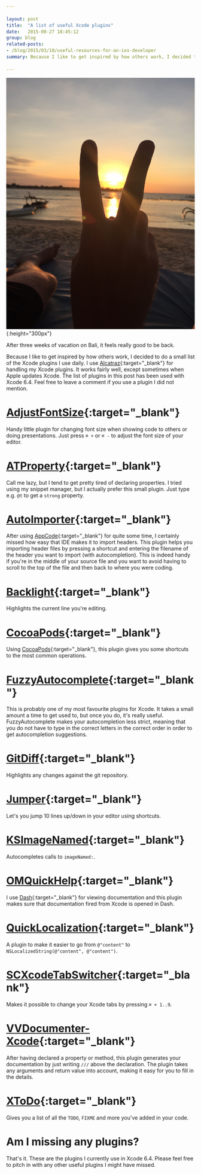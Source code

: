 ```yaml
---

layout: post
title:  "A list of useful Xcode plugins"
date:   2015-08-27 18:45:12
group: blog
related-posts:
- /blog/2015/03/10/useful-resources-for-an-ios-developer
summary: Because I like to get inspired by how others work, I decided to do a small list of the Xcode plugins I use daily. I use Alcatraz for handling my Xcode plugins. It works fairly well, except sometimes when Apple updates Xcode. The list of plugins in this post has been used with Xcode 6.4.

---
```


![Vacation on Bali](/assets/posts/bali.jpg){:height="300px"}

After three weeks of vacation on Bali, it feels really good to be back.

Because I like to get inspired by how others work, I decided to do a small list of the Xcode plugins I use daily. I use [Alcatraz](http://alcatraz.io){:target="_blank"} for handling my Xcode plugins. It works fairly well, except sometimes when Apple updates Xcode. The list of plugins in this post has been used with Xcode 6.4. Feel free to leave a comment if you use a plugin I did not mention.

# [AdjustFontSize](https://github.com/zats/AdjustFontSize-Xcode-Plugin){:target="_blank"}
Handy little plugin for changing font size when showing code to others or doing presentations. Just press `⌘ +` or `⌘ -` to adjust the font size of your editor.

# [ATProperty](https://github.com/Draveness/ATProperty){:target="_blank"}
Call me lazy, but I tend to get pretty tired of declaring properties. I tried using my snippet manager, but I actually prefer this small plugin. Just type e.g. `@t` to get a `strong` property.

# [AutoImporter](https://github.com/citrusbyte/Auto-Importer-for-Xcode){:target="_blank"}
After using [AppCode](https://www.jetbrains.com/objc/){:target="_blank"} for quite some time, I certainly missed how easy that IDE makes it to import headers. This plugin helps you importing header files by pressing a shortcut and entering the filename of the header you want to import (with autocompletion). This is indeed handy if you're in the middle of your source file and you want to avoid having to scroll to the top of the file and then back to where you were coding.

# [Backlight](https://github.com/limejelly/Backlight-for-XCode){:target="_blank"}
Highlights the current line you're editing.

# [CocoaPods](https://github.com/kattrali/cocoapods-xcode-plugin){:target="_blank"}
Using [CocoaPods](https://cocoapods.org){:target="_blank"}, this plugin gives you some shortcuts to the most common operations.

# [FuzzyAutocomplete](https://github.com/FuzzyAutocomplete/FuzzyAutocompletePlugin){:target="_blank"}
This is probably one of my most favourite plugins for Xcode. It takes a small amount a time to get used to, but once you do, it's really useful. FuzzyAutocomplete makes your autocompletion less strict, meaning that you do not have to type in the correct letters in the correct order in order to get autocompletion suggestions.

# [GitDiff](https://github.com/johnno1962/GitDiff){:target="_blank"}
Highlights any changes against the git repository.

# [Jumper](https://github.com/deszip/Jumper){:target="_blank"}
Let's you jump 10 lines up/down in your editor using shortcuts.

# [KSImageNamed](https://github.com/ksuther/KSImageNamed-Xcode){:target="_blank"}
Autocompletes calls to `imageNamed:`.

# [OMQuickHelp](https://github.com/omz/Dash-Plugin-for-Xcode){:target="_blank"}
I use [Dash](https://kapeli.com/dash){:target="_blank"} for viewing documentation and this plugin makes sure that documentation fired from Xcode is opened in Dash.

# [QuickLocalization](https://github.com/nanaimostudio/Xcode-Quick-Localization){:target="_blank"}
A plugin to make it easier to go from `@"content"` to `NSLocalizedString(@"content", @"content")`.

# [SCXcodeTabSwitcher](https://github.com/stefanceriu/SCXcodeTabSwitcher){:target="_blank"}
Makes it possible to change your Xcode tabs by pressing `⌘ + 1..9`.

# [VVDocumenter-Xcode](https://github.com/onevcat/VVDocumenter-Xcode){:target="_blank"}
After having declared a property or method, this plugin generates your documentation by just writing `///` above the declaration. The plugin takes any arguments and return value into account, making it easy for you to fill in the details.

# [XToDo](https://github.com/trawor/XToDo){:target="_blank"}
Gives you a list of all the `TODO`, `FIXME` and more you've added in your code.

# Am I missing any plugins?
That's it. These are the plugins I currently use in Xcode 6.4. Please feel free to pitch in with any other useful plugins I might have missed.
